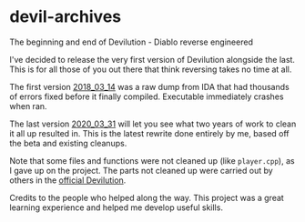 # devil-archives
The beginning and end of Devilution - Diablo reverse engineered

I've decided to release the very first version of Devilution alongside the last. This is for all those of you out there that think reversing takes no time at all.

The first version [2018_03_14](2018_03_14) was a raw dump from IDA that had thousands of errors fixed before it finally compiled. Executable immediately crashes when ran.

The last version [2020_03_31](2020_03_31) will let you see what two years of work to clean it all up resulted in. This is the latest rewrite done entirely by me, based off the beta and existing cleanups.

Note that some files and functions were not cleaned up (like `player.cpp`), as I gave up on the project. The parts not cleaned up were carried out by others in the [official Devilution](https://github.com/diasurgical/devilution).

Credits to the people who helped along the way. This project was a great learning experience and helped me develop useful skills.

